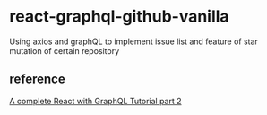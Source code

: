 # react-graphql-github-vanilla
Using axios and graphQL to implement issue list and feature of star mutation of certain repository

## reference
[A complete React with GraphQL Tutorial part 2](https://www.robinwieruch.de/react-with-graphql-tutorial/)
